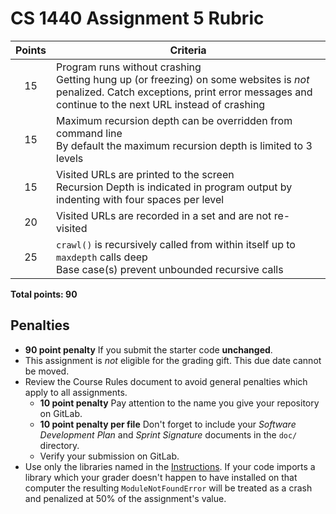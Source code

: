 # CS 1440 Assignment 5 Rubric

| Points | Criteria
|:------:|-----------------------------------------------------------------------------------------------------------
| 15     | Program runs without crashing<br/>Getting hung up (or freezing) on some websites is *not* penalized. Catch exceptions, print error messages and continue to the next URL instead of crashing
| 15     | Maximum recursion depth can be overridden from command line<br/>By default the maximum recursion depth is limited to 3 levels
| 15     | Visited URLs are printed to the screen<br/>Recursion Depth is indicated in program output by indenting with four spaces per level
| 20     | Visited URLs are recorded in a set and are not re-visited
| 25     | `crawl()` is recursively called from within itself up to `maxdepth` calls deep<br/>Base case(s) prevent unbounded recursive calls


**Total points: 90**


## Penalties

*   **90 point penalty** If you submit the starter code **unchanged**.
*   This assignment is *not* eligible for the grading gift.  This due date cannot be moved.
*   Review the Course Rules document to avoid general penalties which apply to all assignments.
    *   **10 point penalty** Pay attention to the name you give your repository on GitLab.
    *   **10 point penalty per file** Don't forget to include your *Software Development Plan* and *Sprint Signature* documents in the `doc/` directory.
    *   Verify your submission on GitLab.
*   Use only the libraries named in the [Instructions](Instructions.md).  If your code imports a library which your grader doesn't happen to have installed on that computer the resulting `ModuleNotFoundError` will be treated as a crash and penalized at 50% of the assignment's value.
